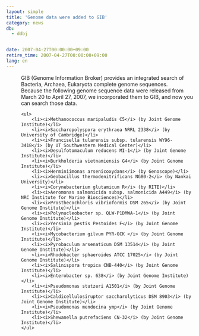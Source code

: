 ```yaml
---
layout: simple
title: 'Genome data were added to GIB'
category: news
db:
  - ddbj


date: 2007-04-27T00:00:00+09:00
retire_time: 2007-04-27T00:00:00+09:00
lang: en
---
```


<html>
<dd>GIB (Genome Information Broker) provides an integrated search of Bacteria, Archaea, Eukaryota complete genome sequences.
<dd>Because the following genome sequence data were released from March 20 to April 27, 2007, we incorporated them to GIB, and now you can search those data.
<dd>

    <ul>
        <li><i>Methanococcus maripaludis C5</i> (by Joint Genome Institute)</li>
        <li><i>Saccharopolyspora erythraea NRRL 2338</i> (by University of Cambridge)</li>
        <li><i>Francisella tularensis subsp. tularensis WY96-3418</i> (by UT Southwestern Medical Center)</li>
        <li><i>Desulfotomaculum reducens MI-1</i> (by Joint Genome Institute)</li>
        <li><i>Burkholderia vietnamiensis G4</i> (by Joint Genome Institute)</li>
        <li><i>Herminiimonas arsenicoxydans</i> (by Genoscope)</li>
        <li><i>Geobacillus thermodenitrificans NG80-2</i> (by Nankai University)</li>
        <li><i>Corynebacterium glutamicum R</i> (by RITE)</li>
        <li><i>Aeromonas salmonicida subsp. salmonicida A449</i> (by NRC Institute for Marine Biosciences)</li>
        <li><i>Prosthecochloris vibrioformis DSM 265</i> (by Joint Genome Institute)</li>
        <li><i>Polynucleobacter sp. QLW-P1DMWA-1</i> (by Joint Genome Institute)</li>
        <li><i>Yersinia pestis Pestoides F</i> (by Joint Genome Institute)</li>
        <li><i>Mycobacterium gilvum PYR-GCK </i> (by Joint Genome Institute)</li>
        <li><i>Pyrobaculum arsenaticum DSM 13514</i> (by Joint Genome Institute)</li>
        <li><i>Rhodobacter sphaeroides ATCC 17025</i> (by Joint Genome Institute)</li>
        <li><i>Salinispora tropica CNB-440</i> (by Joint Genome Institute)</li>
        <li><i>Enterobacter sp. 638</i> (by Joint Genome Institute)</li>
        <li><i>Pseudomonas stutzeri A1501</i> (by Joint Genome Institute)</li>
        <li><i>Caldicellulosiruptor saccharolyticus DSM 8903</i> (by Joint Genome Institute)</li>
        <li><i>Pseudomonas mendocina ymp</i> (by Joint Genome Institute)</li>
        <li><i>Shewanella putrefaciens CN-32</i> (by Joint Genome Institute)</li>
    </ul>
</dd>
</dd>
</dd>
</html>
